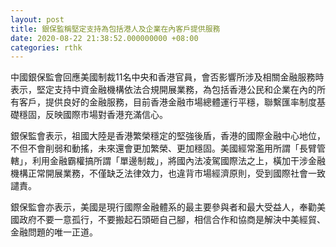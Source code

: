 ```yaml
---
layout: post
title: 銀保監稱堅定支持為包括港人及企業在內客戶提供服務
date: 2020-08-22 21:38:52.000000000 +08:00
categories: rthk
---
```


中國銀保監會回應美國制裁11名中央和香港官員，會否影響所涉及相關金融服務時表示，堅定支持中資金融機構依法合規開展業務，為包括香港公民和企業在內的所有客戶，提供良好的金融服務，目前香港金融市場總體運行平穩，聯繫匯率制度基礎穩固，反映國際市場對香港充滿信心。

銀保監會表示，祖國大陸是香港繁榮穩定的堅強後盾，香港的國際金融中心地位，不但不會削弱和動搖，未來還會更加繁榮、更加穩固。美國經常濫用所謂「長臂管轄」，利用金融霸權搞所謂「單邊制裁」，將國內法凌駕國際法之上，橫加干涉金融機構正常開展業務，不僅缺乏法律效力，也違背市場經濟原則，受到國際社會一致譴責。

銀保監會亦表示，美國是現行國際金融體系的最主要參與者和最大受益人，奉勸美國政府不要一意孤行，不要搬起石頭砸自己腳，相信合作和協商是解決中美經貿、金融問題的唯一正道。
